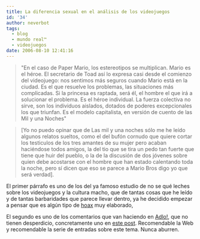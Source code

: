 ```yaml
---
title: La diferencia sexual en el análisis de los videojuegos
id: '34'
author: neverbot
tags:
  - blog
  - mundo real™
  - videojuegos
date: 2006-08-10 12:41:16
---
```


> "En el caso de Paper Mario, los estereotipos se multiplican. Mario es el héroe. El secretario de Toad así lo expresa casi desde el comienzo del videojuego: nos sentimos más seguros cuando Mario está en la ciudad. Es el que resuelve los problemas, las situaciones más complicadas. Si la princesa es raptada, será él, el hombre el que irá a solucionar el problema. Es el héroe individual. La fuerza colectiva no sirve, son los individuos aislados, dotados de poderes excepcionales los que triunfan. Es el modelo capitalista, en versión de cuento de las Mil y una Noches"

> \[Yo no puedo opinar que de Las mil y una noches sólo me he leído algunos relatos sueltos, como el del bufón cornudo que quiere cortar los testiculos de los tres amantes de su mujer pero acaban haciéndose todos amigos, la del tio que se tira un pedo tan fuerte que tiene que huir del pueblo, o la de la discusión de dos jóvenes sobre quien debe acostarse con el hombre que han estado calentando toda la noche, pero sí dicen que eso se parece a Mario Bros digo yo que será verdad\].

El primer párrafo es uno de los del ya famoso estudio de no se qué leches sobre los videojuegos y la cultura macho, que de tantas cosas que he leído y de tantas barbaridades que parece llevar dentro, ya he decidido empezar a pensar que es algún tipo de [hoax](http://es.wikipedia.org/wiki/Hoax) muy elaborado,

El segundo es uno de los comentarios que van haciendo en [Adlo!](http://adlo.blogspot.com/), que no tienen desperdicio, concretamente uno en [este post](http://adlo.blogspot.com/2006/08/con-el-dinero-de-los-dems-3-lo-que.html). Recomendable la Web y recomendable la serie de entradas sobre este tema. Nunca aburren.
